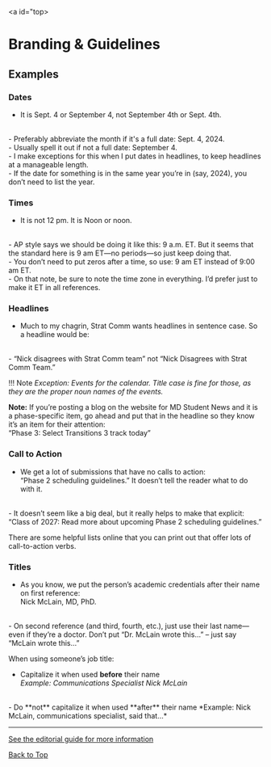<a id="top></a>

# **Branding & Guidelines**

## Examples

### Dates

- It is Sept. 4 or September 4, not September 4th or Sept. 4th.
</br>
- Preferably abbreviate the month if it's a full date: Sept. 4, 2024.
</br>
- Usually spell it out if not a full date: September 4.
</br>
- I make exceptions for this when I put dates in headlines, to keep headlines at a manageable length.
</br>
- If the date for something is in the same year you’re in (say, 2024), you don’t need to list the year.

### Times

- It is not 12 pm. It is Noon or noon.
</br>
- AP style says we should be doing it like this: 9 a.m. ET. But it seems that the standard here is 9 am ET—no periods—so just keep doing that.
</br>
- You don’t need to put zeros after a time, so use: 9 am ET instead of 9:00 am ET.
</br>
- On that note, be sure to note the time zone in everything. I’d prefer just to make it ET in all references.

### Headlines

- Much to my chagrin, Strat Comm wants headlines in sentence case. So a headline would be:
</br>
- “Nick disagrees with Strat Comm team” not “Nick Disagrees with Strat Comm Team.”

!!! Note _Exception: Events for the calendar. Title case is fine for those, as they are the proper noun names of the events._

**Note:** If you’re posting a blog on the website for MD Student News and it is a phase-specific item, go ahead and put that in the headline so they know it’s an item for their attention:  
“Phase 3: Select Transitions 3 track today”

### Call to Action

- We get a lot of submissions that have no calls to action:  
“Phase 2 scheduling guidelines.” It doesn’t tell the reader what to do with it.
</br>
- It doesn’t seem like a big deal, but it really helps to make that explicit:  
“Class of 2027: Read more about upcoming Phase 2 scheduling guidelines.”

There are some helpful lists online that you can print out that offer lots of call-to-action verbs.

### Titles

- As you know, we put the person’s academic credentials after their name on first reference:  
Nick McLain, MD, PhD.
</br>
- On second reference (and third, fourth, etc.), just use their last name—even if they’re a doctor. Don’t put “Dr. McLain wrote this…” – just say “McLain wrote this…”

When using someone’s job title:

- Capitalize it when used **before** their name  
  *Example: Communications Specialist Nick McLain*
</br>
- Do **not** capitalize it when used **after** their name  
  *Example: Nick McLain, communications specialist, said that…*

---
<p style="text-align: left;">
  <a href="https://medicine.iu.edu/style-guide">See the editorial guide for more information</a>
</p>

<a href="#top" class="back-to-top">Back to Top</a>